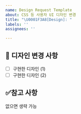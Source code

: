 ```yaml
---
name: Design Request Template
about: CSS 등 사용자 UI 디자인 변경
title: "\U0001F3A8[Design]: "
labels: ''
assignees: ''

---
```


## 📌 디자인 변경 사항

- [ ] 구현한 디자인 (1)
- [ ] 구현한 디자인 (2)

## ✅참고 사항

없으면 생략 가능
